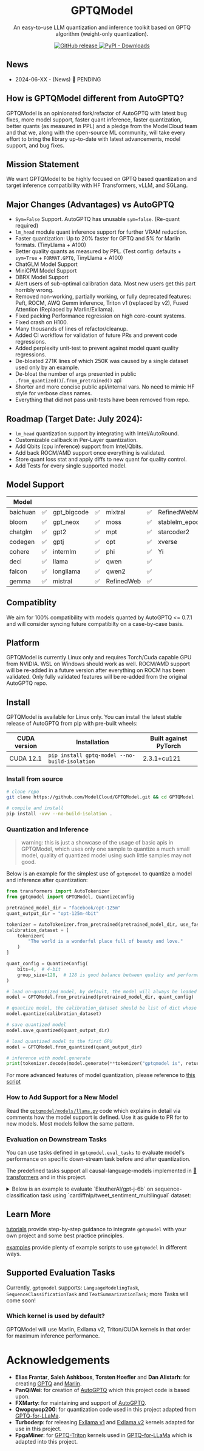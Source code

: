 <h1 align="center">GPTQModel</h1>
<p align="center">An easy-to-use LLM quantization and inference toolkit based on GPTQ algorithm (weight-only quantization).</p>
<p align="center">
    <a href="https://github.com/ModelCloud/GPTQModel/releases">
        <img alt="GitHub release" src="https://img.shields.io/github/release/ModelCloud/GPTQModel.svg">
    </a>
    <a href="https://pypi.org/project/model-gptq/">
        <img alt="PyPI - Downloads" src="https://img.shields.io/pypi/dd/gptq-model">
    </a>
</p>

## News

- 2024-06-XX - (News)   🤗 PENDING

## How is GPTQModel different from AutoGPTQ?

GPTQModel is an opinionated fork/refactor of AutoGPTQ with latest bug fixes, more model support, faster quant inference, faster quantization, better quants (as measured in PPL) and a pledge from the ModelCloud team and that we, along with the open-source ML community, will take every effort to bring the library up-to-date with latest advancements, model support, and bug fixes.

## Mission Statement

We want GPTQModel to be highly focused on GPTQ based quantization and target inference compatibility with HF Transformers, vLLM, and SGLang. 

## Major Changes (Advantages) vs AutoGPTQ

* `Sym=False` Support. AutoGPTQ has unusable `sym=false`. (Re-quant required)
* `lm_head` module quant inference support for further VRAM reduction. 
* Faster quantization: Up to 20% faster for GPTQ and 5% for Marlin formats. (TinyLlama + A100)
* Better quality quants as measured by PPL. (Test config: defaults + `sym=True` + `FORMAT.GPTQ`, TinyLlama + A100)
* ChatGLM Model Support
* MiniCPM Model Support
* DBRX Model Support
* Alert users of sub-optimal calibration data. Most new users get this part horribly wrong.
* Removed non-working, partially working, or fully deprecated features: Peft, ROCM, AWQ Gemm inference, Triton v1 (replaced by v2), Fused Attention (Replaced by Marlin/Exllama).
* Fixed packing Performance regression on high core-count systems.
* Fixed crash on H100.
* Many thousands of lines of refactor/cleanup.
* Added CI workflow for validation of future PRs and prevent code regressions.
* Added perplexity unit-test to prevent against model quant quality regressions.
* De-bloated 271K lines of which 250K was caused by a single dataset used only by an example. 
* De-bloat the number of args presented in public `.from_quantized()`/`.from_pretrained()` api
* Shorter and more concise public api/internal vars. No need to mimic HF style for verbose class names. 
* Everything that did not pass unit-tests have been removed from repo.

## Roadmap (Target Date: July 2024):

* `lm_head` quantization support by integrating with Intel/AutoRound.
* Customizable callback in Per-Layer quantization.
* Add Qbits (cpu inference) support from Intel/Qbits.
* Add back ROCM/AMD support once everything is validated.
* Store quant loss stat and apply diffs to new quant for quality control.
* Add Tests for every single supported model.


## Model Support 

| Model            |    |              |    |              |    |                  |    |
|------------------|----|--------------|----|--------------|----|------------------|----|
| baichuan         | ✅ | gpt_bigcode  | ✅ | mixtral     | ✅ | RefinedWebModel  | ✅ |
| bloom            | ✅ | gpt_neox     | ✅ | moss        | ✅ | stablelm_epoch   | ✅ |
| chatglm          | ✅ | gpt2         | ✅ | mpt         | ✅ | starcoder2       | ✅ |
| codegen          | ✅ | gptj         | ✅ | opt         | ✅ | xverse           | ✅ |
| cohere           | ✅ | internlm     | ✅ | phi         | ✅ | Yi               | ✅ |
| deci             | ✅ | llama        | ✅ | qwen        | ✅ |                  |    |
| falcon           | ✅ | longllama    | ✅ | qwen2       | ✅ |                  |    |
| gemma            | ✅ | mistral      | ✅ | RefinedWeb  | ✅ |                  |    |

## Compatiblity 

We aim for 100% compatibility with models quanted by AutoGPTQ <= 0.7.1 and will consider syncing future compatibilty on a case-by-case basis. 

## Platform

GPTQModel is currently Linux only and requires Torch/Cuda capable GPU from NVIDIA. WSL on Windows should work as well. ROCM/AMD support will be re-added in a future version after everything on ROCM has been validated. Only fully validated features will be re-added from the original AutoGPTQ repo. 

## Install

GPTQModel is available for Linux only. You can install the latest stable release of AutoGPTQ from pip with pre-built wheels:

|  CUDA version | Installation                                   | Built against PyTorch |
|---------------|------------------------------------------------|-----------------------|
| CUDA 12.1     | `pip install gptq-model --no-build-isolation`  | 2.3.1+cu121           |


### Install from source

```bash
# clone repo
git clone https://github.com/ModelCloud/GPTQModel.git && cd GPTQModel

# compile and install
pip install -vvv --no-build-isolation .
```

### Quantization and Inference

> warning: this is just a showcase of the usage of basic apis in GPTQModel, which uses only one sample to quantize a much small model, quality of quantized model using such little samples may not good.

Below is an example for the simplest use of `gptqmodel` to quantize a model and inference after quantization:

```py
from transformers import AutoTokenizer
from gptqmodel import GPTQModel, QuantizeConfig

pretrained_model_dir = "facebook/opt-125m"
quant_output_dir = "opt-125m-4bit"

tokenizer = AutoTokenizer.from_pretrained(pretrained_model_dir, use_fast=True)
calibration_dataset = [
    tokenizer(
        "The world is a wonderful place full of beauty and love."
    )
]

quant_config = QuantizeConfig(
    bits=4,  # 4-bit
    group_size=128,  # 128 is good balance between quality and performance
)

# load un-quantized model, by default, the model will always be loaded into CPU memory
model = GPTQModel.from_pretrained(pretrained_model_dir, quant_config)

# quantize model, the calibration_dataset should be list of dict whose keys can only be "input_ids" and "attention_mask"
model.quantize(calibration_dataset)

# save quantized model
model.save_quantized(quant_output_dir)

# load quantized model to the first GPU
model = GPTQModel.from_quantized(quant_output_dir)

# inference with model.generate
print(tokenizer.decode(model.generate(**tokenizer("gptqmodel is", return_tensors="pt").to(model.device))[0]))
```

For more advanced features of model quantization, please reference to [this script](examples/quantization/quant_with_alpaca.py)

### How to Add Support for a New Model

Read the [`gptqmodel/models/llama.py`](https://github.com/ModelCloud/GPTQModel/blob/5627f5ffeb3f19b1a2a97e3b6de6fbe668b0dc42/gptqmodel/models/llama.py) code which explains in detail via comments how the model support is defined. Use it as guide to PR for to new models. Most models follow the same pattern.

### Evaluation on Downstream Tasks

You can use tasks defined in `gptqmodel.eval_tasks` to evaluate model's performance on specific down-stream task before and after quantization.

The predefined tasks support all causal-language-models implemented in [🤗 transformers](https://github.com/huggingface/transformers) and in this project.

<details>

<summary>Below is an example to evaluate `EleutherAI/gpt-j-6b` on sequence-classification task using `cardiffnlp/tweet_sentiment_multilingual` dataset:</summary>

```python
from functools import partial

import datasets
from transformers import AutoTokenizer, AutoModelForCausalLM, GenerationConfig
from gptqmodel import GPTQModel, QuantizeConfig
from gptqmodel.eval_tasks import SequenceClassificationTask

MODEL = "EleutherAI/gpt-j-6b"
DATASET = "cardiffnlp/tweet_sentiment_multilingual"
TEMPLATE = "Question:What's the sentiment of the given text? Choices are {labels}.\nText: {text}\nAnswer:"
ID2LABEL = {
    0: "negative",
    1: "neutral",
    2: "positive"
}
LABELS = list(ID2LABEL.values())


def ds_refactor_fn(samples):
    text_data = samples["text"]
    label_data = samples["label"]

    new_samples = {"prompt": [], "label": []}
    for text, label in zip(text_data, label_data):
        prompt = TEMPLATE.format(labels=LABELS, text=text)
        new_samples["prompt"].append(prompt)
        new_samples["label"].append(ID2LABEL[label])

    return new_samples


#  model = AutoModelForCausalLM.from_pretrained(MODEL).eval().half().to("cuda:0")
model = GPTQModel.from_pretrained(MODEL, QuantizeConfig())
tokenizer = AutoTokenizer.from_pretrained(MODEL)

task = SequenceClassificationTask(
    model=model,
    tokenizer=tokenizer,
    classes=LABELS,
    data_name_or_path=DATASET,
    prompt_col_name="prompt",
    label_col_name="label",
    **{
        "num_samples": 1000,  # how many samples will be sampled to evaluation
        "sample_max_len": 1024,  # max tokens for each sample
        "block_max_len": 2048,  # max tokens for each data block
        # function to load dataset, one must only accept data_name_or_path as input
        # and return datasets.Dataset
        "load_fn": partial(datasets.load_dataset, name="english"),
        # function to preprocess dataset, which is used for datasets.Dataset.map,
        # must return Dict[str, list] with only two keys: [prompt_col_name, label_col_name]
        "preprocess_fn": ds_refactor_fn,
        # truncate label when sample's length exceed sample_max_len
        "truncate_prompt": False
    }
)

# note that max_new_tokens will be automatically specified internally based on given classes
print(task.run())

# self-consistency
print(
    task.run(
        generation_config=GenerationConfig(
            num_beams=3,
            num_return_sequences=3,
            do_sample=True
        )
    )
)
```

</details>

## Learn More

[tutorials](docs/tutorial) provide step-by-step guidance to integrate `gptqmodel` with your own project and some best practice principles.

[examples](examples/README.md) provide plenty of example scripts to use `gptqmodel` in different ways.

## Supported Evaluation Tasks

Currently, `gptqmodel` supports: `LanguageModelingTask`, `SequenceClassificationTask` and `TextSummarizationTask`; more Tasks will come soon!

### Which kernel is used by default?

GPTQModel will use Marlin, Exllama v2, Triton/CUDA kernels in that order for maximum inference performance.

# Acknowledgements

* **Elias Frantar**, **Saleh Ashkboos**, **Torsten Hoefler** and **Dan Alistarh**: for creating [GPTQ](https://github.com/IST-DASLab/gptq) and [Marlin](https://github.com/IST-DASLab/marlin).
* **PanQiWei**: for creation of [AutoGPTQ](https://github.com/autogptq/AutoGPTQ) which this project code is based upon.
* **FXMarty**: for maintaining and support of [AutoGPTQ](https://github.com/autogptq/AutoGPTQ).
* **Qwopqwop200**: for quantization code used in this project adapted from [GPTQ-for-LLaMa](https://github.com/qwopqwop200/GPTQ-for-LLaMa/tree/cuda).
* **Turboderp**: for releasing [Exllama v1](https://github.com/turboderp/exllama) and [Exllama v2](https://github.com/turboderp/exllamav2) kernels adapted for use in this project.
* **FpgaMiner**: for [GPTQ-Triton](https://github.com/fpgaminer/GPTQ-triton) kernels used in [GPTQ-for-LLaMa](https://github.com/qwopqwop200/GPTQ-for-LLaMa/tree/cuda) which is adapted into this project.
